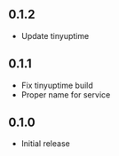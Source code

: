 ## 0.1.2

- Update tinyuptime

## 0.1.1

- Fix tinyuptime build
- Proper name for service

## 0.1.0

- Initial release
